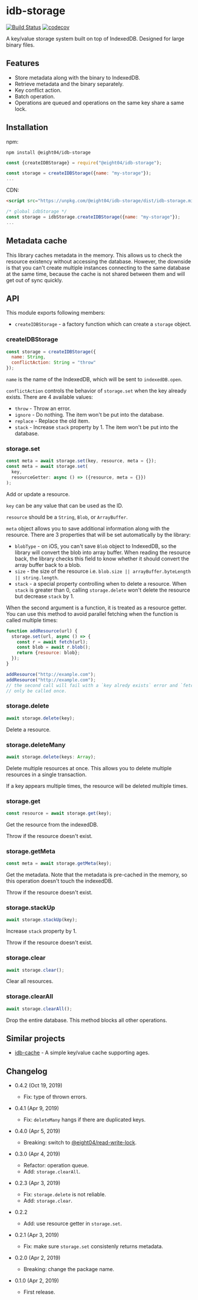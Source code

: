 idb-storage
===========

[![Build Status](https://travis-ci.com/eight04/idb-storage.svg?branch=master)](https://travis-ci.com/eight04/idb-storage)
[![codecov](https://codecov.io/gh/eight04/idb-storage/branch/master/graph/badge.svg)](https://codecov.io/gh/eight04/idb-storage)

A key/value storage system built on top of IndexedDB. Designed for large binary files.

Features
--------

* Store metadata along with the binary to IndexedDB.
* Retrieve metadata and the binary separately.
* Key conflict action.
* Batch operation.
* Operations are queued and operations on the same key share a same lock.

Installation
------------

npm:

```
npm install @eight04/idb-storage
```
```js
const {createIDBStorage} = require("@eight04/idb-storage");

const storage = createIDBStorage({name: "my-storage"});
...
```

CDN:

```html
<script src="https://unpkg.com/@eight04/idb-storage/dist/idb-storage.min.js"></script>
```
```js
/* global idbStorage */
const storage = idbStorage.createIDBStorage({name: "my-storage"});
...
```

Metadata cache
--------------

This library caches metadata in the memory. This allows us to check the resource existency without accessing the database. However, the downside is that you can't create multiple instances connecting to the same database at the same time, because the cache is not shared between them and will get out of sync quickly.

API
----

This module exports following members:

* `createIDBStorage` - a factory function which can create a `storage` object.

### createIDBStorage

```js
const storage = createIDBStorage({
  name: String,
  conflictAction: String = "throw"
});
```

`name` is the name of the IndexedDB, which will be sent to `indexedDB.open`.

`conflictAction` controls the behavior of `storage.set` when the key already exists. There are 4 available values:

* `throw` - Throw an error.
* `ignore` - Do nothing. The item won't be put into the database.
* `replace` - Replace the old item.
* `stack` - Increase `stack` property by 1. The item won't be put into the database.

### storage.set

```js
const meta = await storage.set(key, resource, meta = {});
const meta = await storage.set(
  key,
  resourceGetter: async () => ({resource, meta = {}})
);
```

Add or update a resource.

`key` can be any value that can be used as the ID.

`resource` should be a `String`, `Blob`, or `ArrayBuffer`.

`meta` object allows you to save additional information along with the resource. There are 3 properties that will be set automatically by the library:

* `blobType` - on iOS, you can't save `Blob` object to IndexedDB, so the library will convert the blob into array buffer. When reading the resource back, the library checks this field to know whether it should convert the array buffer back to a blob.
* `size` - the size of the resource i.e. `blob.size || arrayBuffer.byteLength || string.length`.
* `stack` - a special property controlling when to delete a resource. When `stack` is greater than 0, calling `storage.delete` won't delete the resource but decrease `stack` by 1.

When the second argument is a function, it is treated as a resource getter. You can use this method to avoid parallel fetching when the function is called multiple times:

```js
function addResource(url) {
  storage.set(url, async () => {
    const r = await fetch(url);
    const blob = await r.blob();
    return {resource: blob};
  });
}

addResource("http://example.com");
addResource("http://example.com");
// the second call will fail with a `key alredy exists` error and `fetch` will
// only be called once.
```

### storage.delete

```js
await storage.delete(key);
```

Delete a resource.

### storage.deleteMany

```js
await storage.delete(keys: Array);
```

Delete multiple resources at once. This allows you to delete multiple resources in a single transaction.

If a key appears multiple times, the resource will be deleted multiple times.

### storage.get

```js
const resource = await storage.get(key);
```

Get the resource from the indexedDB.

Throw if the resource doesn't exist.

### storage.getMeta

```js
const meta = await storage.getMeta(key);
```

Get the metadata. Note that the metadata is pre-cached in the memory, so this operation doesn't touch the indexedDB.

Throw if the resource doesn't exist.

### storage.stackUp

```js
await storage.stackUp(key);
```

Increase `stack` property by 1.

Throw if the resource doesn't exist.

### storage.clear

```js
await storage.clear();
```

Clear all resources.

### storage.clearAll

```js
await storage.clearAll();
```

Drop the entire database. This method blocks all other operations.

Similar projects
----------------

* [idb-cache](https://addons.mozilla.org/zh-TW/firefox/addon/image-picker/) - A simple key/value cache supporting ages.

Changelog
---------

* 0.4.2 (Oct 19, 2019)

  - Fix: type of thrown errors.

* 0.4.1 (Apr 9, 2019)

  - Fix: `deleteMany` hangs if there are duplicated keys.

* 0.4.0 (Apr 5, 2019)

  - Breaking: switch to [@eight04/read-write-lock](https://www.npmjs.com/package/@eight04/read-write-lock).

* 0.3.0 (Apr 4, 2019)

  - Refactor: operation queue.
  - Add: `storage.clearAll`.

* 0.2.3 (Apr 3, 2019)

  - Fix: `storage.delete` is not reliable.
  - Add: `storage.clear`.

* 0.2.2

  - Add: use resource getter in `storage.set`.

* 0.2.1 (Apr 3, 2019)

  - Fix: make sure `storage.set` consistenly returns metadata.

* 0.2.0 (Apr 2, 2019)

  - Breaking: change the package name.

* 0.1.0 (Apr 2, 2019)

  - First release.
